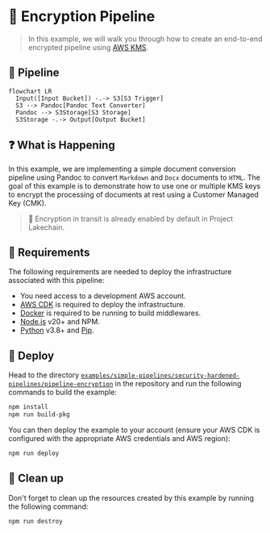 # 🔑 Encryption Pipeline

> In this example, we will walk you through how to create an end-to-end encrypted pipeline using [AWS KMS](https://aws.amazon.com/kms/).

## :dna: Pipeline

```mermaid
flowchart LR
  Input([Input Bucket]) -.-> S3[S3 Trigger]
  S3 --> Pandoc[Pandoc Text Converter]
  Pandoc --> S3Storage[S3 Storage]
  S3Storage -.-> Output[Output Bucket]
```

## ❓ What is Happening

In this example, we are implementing a simple document conversion pipeline using Pandoc to convert `Markdown` and `Docx` documents to `HTML`. The goal of this example is to demonstrate how to use one or multiple KMS keys to encrypt the processing of documents at rest using a Customer Managed Key (CMK).

> 💁 Encryption in transit is already enabled by default in Project Lakechain.

## 📝 Requirements

The following requirements are needed to deploy the infrastructure associated with this pipeline:

- You need access to a development AWS account.
- [AWS CDK](https://docs.aws.amazon.com/cdk/latest/guide/getting_started.html#getting_started_install) is required to deploy the infrastructure.
- [Docker](https://docs.docker.com/get-docker/) is required to be running to build middlewares.
- [Node.js](https://nodejs.org/en/download/) v20+ and NPM.
- [Python](https://www.python.org/downloads/) v3.8+ and [Pip](https://pip.pypa.io/en/stable/installation/).

## 🚀 Deploy

Head to the directory [`examples/simple-pipelines/security-hardened-pipelines/pipeline-encryption`](/examples/simple-pipelines/security-hardened-pipelines/pipeline-encryption) in the repository and run the following commands to build the example:

```bash
npm install
npm run build-pkg
```

You can then deploy the example to your account (ensure your AWS CDK is configured with the appropriate AWS credentials and AWS region):

```bash
npm run deploy
```

## 🧹 Clean up

Don't forget to clean up the resources created by this example by running the following command:

```bash
npm run destroy
```
